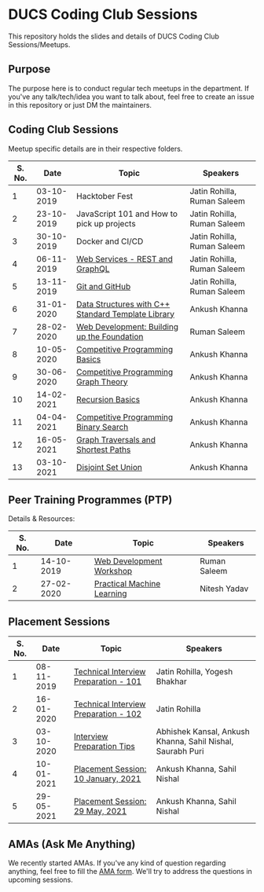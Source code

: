 # DUCS Coding Club Sessions

This repository holds the slides and details of DUCS Coding Club Sessions/Meetups.

## Purpose

The purpose here is to conduct regular tech meetups in the department. If you've any talk/tech/idea you want to talk about, feel free to create an issue in this repository or just DM the maintainers.

## Coding Club Sessions

Meetup specific details are in their respective folders.

| S. No. | Date       | Topic                                                                                                              | Speakers                      |
| ------ | ---------- | ------------------------------------------------------------------------------------------------------------------ | ----------------------------- |
|    1   | 03-10-2019 | Hacktober Fest                                                                                                     | Jatin Rohilla, Ruman Saleem   |
|    2   | 23-10-2019 | JavaScript 101 and How to pick up projects                                                                         | Jatin Rohilla, Ruman Saleem   |
|    3   | 30-10-2019 | Docker and CI/CD                                                                                                   | Jatin Rohilla, Ruman Saleem   |
|    4   | 06-11-2019 | [Web Services - REST and GraphQL](./2019-11-06-web-services/WebServices.pdf)                                       | Jatin Rohilla, Ruman Saleem   |
|    5   | 13-11-2019 | [Git and GitHub](./2019-11-13-git-and-github/GitAndGitHub.pdf)                                                     | Jatin Rohilla, Ruman Saleem   |
|    6   | 31-01-2020 | [Data Structures with C++ Standard Template Library](./2020-01-31-data-structures-cpp-stl/)                        | Ankush Khanna                 |
|    7   | 28-02-2020 | [Web Development: Building up the Foundation](./2020-02-28-web-development-foundation/WebDevelopmentFoundation.md) | Ruman Saleem                  |
|    8   | 10-05-2020 | [Competitive Programming Basics](./2020-05-10-competitive-programming-basics/)                                     | Ankush Khanna                 |
|    9   | 30-06-2020 | [Competitive Programming Graph Theory](./2020-06-30-competitive-programming-graphs/)                               | Ankush Khanna                 |
|   10   | 14-02-2021 | [Recursion Basics](./2021-02-14-recursion-basics/)                                                                 | Ankush Khanna                 |
|   11   | 04-04-2021 | [Competitive Programming Binary Search](./2021-04-04-competitive-programming-binary-search/)                       | Ankush Khanna                 |
|   12   | 16-05-2021 | [Graph Traversals and Shortest Paths](./2021-05-16-graph-traversals-and-shortest-paths/)                           | Ankush Khanna                 |
|   13   | 03-10-2021 | [Disjoint Set Union](./2021-10-03-disjoint-set-union/)                                                             | Ankush Khanna                 |


## Peer Training Programmes (PTP)

Details & Resources:

| S. No. | Date       | Topic                                                                                                              | Speakers                      |
| ------ | ---------- | ------------------------------------------------------------------------------------------------------------------ | ----------------------------- |
|    1   | 14-10-2019 | [Web Development Workshop](./2019-10-14-web-development-ptp/WebDevelopmentWorkshopPTP.md)                          | Ruman Saleem                  |
|    2   | 27-02-2020 | [Practical Machine Learning](https://drive.google.com/open?id=1Zc5Dl1y2py1-sN84l-qwUO66iePFtEfD)                   | Nitesh Yadav                  |


## Placement Sessions

| S. No. | Date       | Topic                                                                                                              | Speakers                      |
| ------ | ---------- | ------------------------------------------------------------------------------------------------------------------ | ----------------------------- |
|    1   | 08-11-2019 | [Technical Interview Preparation - 101](https://slides.com/jatinrohilla/tip101/fullscreen)                         | Jatin Rohilla, Yogesh Bhakhar |
|    2   | 16-01-2020 | [Technical Interview Preparation - 102](./2020-01-16-tech-interview-prep-102/TechInterviewPreparation102.pdf)      | Jatin Rohilla                 |
|    3   | 03-10-2020 | [Interview Preparation Tips](https://slides.com/sahilnishal/interview-prep/fullscreen)                             | Abhishek Kansal, Ankush Khanna, Sahil Nishal, Saurabh Puri |
|    4   | 10-01-2021 | [Placement Session: 10 January, 2021](https://slides.com/sahilnishal/placement-session/fullscreen)                 | Ankush Khanna, Sahil Nishal   |
|    5   | 29-05-2021 | [Placement Session: 29 May, 2021](https://slides.com/ankushkhanna/placement-session/fullscreen)                    | Ankush Khanna, Sahil Nishal   |


## AMAs (Ask Me Anything)

We recently started AMAs. If you've any kind of question regarding anything, feel free to fill the [AMA form](https://bit.ly/ducs-ama). We'll try to address the questions in upcoming sessions.
